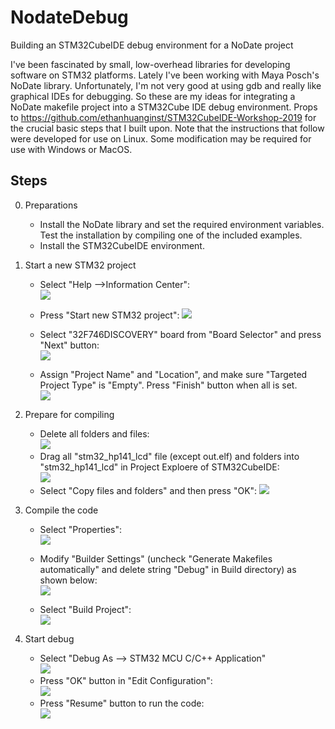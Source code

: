 # NodateDebug
Building an STM32CubeIDE debug environment for a NoDate project

I've been fascinated by small, low-overhead libraries for developing software on STM32 platforms.  Lately I've been working with Maya Posch's NoDate library.  Unfortunately, I'm not very good at using gdb and really like graphical IDEs for debugging.  So these are my ideas for integrating a NoDate makefile project into a STM32Cube IDE debug environment.  Props to https://github.com/ethanhuanginst/STM32CubeIDE-Workshop-2019 for the crucial basic steps that I built upon.  Note that the instructions that follow were developed for use on Linux.  Some modification may be required for use with Windows or MacOS.

## Steps

0. Preparations
   * Install the NoDate library and set the required environment variables.  Test the installation by compiling one of the included examples.
   * Install the STM32CubeIDE environment.

1. Start a new STM32 project
   
   * Select "Help -->Information Center":  
     ![](images/stm32_hp141_lcd-start-new-project-0.png)
   
     
   
   * Press "Start new STM32 project":
     ![](images/stm32_hp141_lcd-start-new-project-1.png)
   * Select "32F746DISCOVERY" board from "Board Selector" and press "Next" button:  
     ![](images/stm32_hp141_lcd-start-new-project-2.png)
   * Assign "Project Name" and "Location", and make sure "Targeted Project Type" is "Empty". Press "Finish" button when all is set.  
     ![](images/stm32_hp141_lcd-start-new-project-3.png)
   
5. Prepare for compiling   
   * Delete all folders and files:  
![](images/stm32_hp141_lcd-start-new-project-5.png)
   * Drag all "stm32_hp141_lcd" file (except out.elf) and folders into "stm32_hp141_lcd" in Project Exploere of STM32CubeIDE:  
     ![](images/stm32_hp141_lcd-start-new-project-6.png)
   * Select "Copy files and folders" and then press "OK":
![](images/stm32_hp141_lcd-start-new-project-7.png)
   
8. Compile the code
   
   * Select "Properties":  
![](images/stm32_hp141_lcd-start-new-project-9.png)
   
   * Modify "Builder Settings" (uncheck "Generate Makefiles automatically" and delete string "Debug" in Build directory) as shown below:  
![](images/stm32_hp141_lcd-start-new-project-10.png)
     
   * Select "Build Project":  
![](images/stm32_hp141_lcd-start-new-project-8.png)
     
     

11. Start debug

    * Select "Debug As --> STM32 MCU C/C++ Application"  
    ![](images/stm32_hp141_lcd-start-new-project-11.png)
    * Press "OK" button in "Edit Configuration":  
    ![](images/stm32_hp141_lcd-start-new-project-13.png)
    * Press "Resume" button to run the code:  
    ![](images/stm32_hp141_lcd-start-new-project-12.png)

